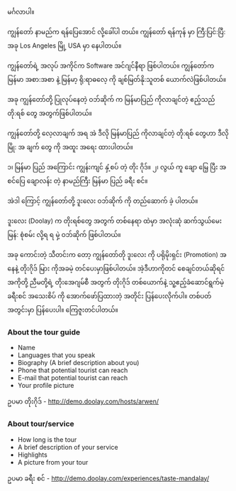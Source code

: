 မင်္ဂလာပါ။

ကျွန်တော် နာမည်က ရန်ပြေအောင် လို့ခေါ်ပါ တယ်။ ကျွန်တော် ရန်ကုန် မှာ ကြီ:ပြင်:ပြီ: အခု  Los Angeles မြို့ USA  မှာ နေပါတယ်။

ကျွန်တော်ရဲ့ အလုပ် အကိုင်က Software အင်ဂျင်နီရာ ဖြစ်ပါတယ်။ ကျွန်တော်က မြန်မာ အစာ:အစာ နဲ့ မြန်မာ့ ရို:ရာဓလေ့ ကို ချစ်မြတ်နို:သူတစ်​ ယောက်လဲဖြစ်ပါတယ်။

အခု ကျွန်တော်တို့ ပြုလုပ်နေတဲ့  ဝဘ်ဆိုက် က မြန်မာပြည် ကိုလာချင်တဲ့ ဧည့်သည် တို:ရစ် တွေ အတွက်ဖြစ်ပါတယ်။

ကျွန်တော်တို့ လေ့လာချက် အရ  အဲ ဒီလို မြန်မာပြည် ကိုလာချင်တဲ့ တို:ရစ် တွေဟာ ဒီလိုမြို: အ ချက် တွေ ကို အထူး အရေး ထားပါတယ်။

၁၊ မြန်မာ ပြည် အကြောင်း ကျွန်းကျင်  နှံ့စပ် တဲ့ တိုး ဂိုဒ်။
၂၊ လွယ် ကူ ချော မြေ့ ပြီး အစင်ပြေ ချောလန်း တဲ့ နာမည်ကြီး  မြန်မာ ပြည် ခရီး စင်။

အဲဒါ ကြောင့်  ကျွန်တော်တို့  ဒူးလေး  ဝဘ်ဆိုက် ကို တည်ဆောက် ခဲ့ ပါတယ်။

ဒူးလေး (Doolay) က တိုးရစ်တွေ အတွက် တစ်နေရာ ထဲမှာ အလုံးဆုံ ဆက်သွယ်မေးမြန်: စုံစမ်း လို့ရ ရ မှဲ့  ဝဘ်ဆိုက် ဖြစ်ပါတယ်။

အခု ကောင်းတဲ့ သီတင်းက တော့ ကျွန်တော်တို ဒူးလေး ကို ပရိုမိုးရှင်း (Promotion) အ နေနဲ့ တိုးဂိုဒ် မြား ကိုအခမဲ့ တင်ပေးမှာဖြစ်ပါတယ်။
အဲ့ဒီဟာကိုတင် စေချင်တယ်ဆိုရင် အကိုတို့ ညီမတို့ရဲ့ တိုးအေဂျမ်စီ အတွက် တိုးဂိုဒ် တစ်ယောက်နဲ့ သူ့ဧည့်ခံဆောင်ရွက်မဲ့ ခရီးစင် အသေးစိပ် ကို အောက်ဖော်ပြထားတဲ့ အတိုင်း ပြန်ပေးလိုက်ပါ။ တစ်ပတ်အတွင်းမှာ ပြန်ပေးပါ။ ကြေဇူးတင်ပါတယ်။

### About the tour guide

* Name
* Languages that you speak
* Biography (A brief description about you)
* Phone that potential tourist can reach
* E-mail that potential tourist can reach
* Your profile picture

ဥပမာ တိုးဂိုဒ် - http://demo.doolay.com/hosts/arwen/

### About tour/service

* How long is the tour
* A brief description of your service
* Highlights
* A picture from your tour

ဥပမာ ခရီး စင် -  http://demo.doolay.com/experiences/taste-mandalay/
